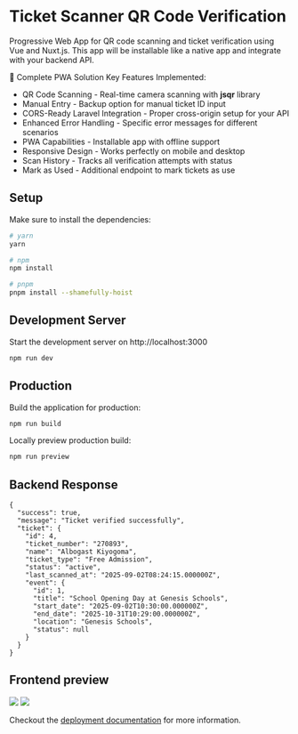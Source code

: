 # Ticket Scanner QR Code Verification

Progressive Web App for QR code scanning and ticket verification using Vue and Nuxt.js. 
This app will be installable like a native app and integrate with your backend API.

🚀 Complete PWA Solution
Key Features Implemented:

  - QR Code Scanning - Real-time camera scanning with **jsqr** library
  - Manual Entry - Backup option for manual ticket ID input
  - CORS-Ready Laravel Integration - Proper cross-origin setup for your API
  - Enhanced Error Handling - Specific error messages for different scenarios
  - PWA Capabilities - Installable app with offline support
  - Responsive Design - Works perfectly on mobile and desktop
  - Scan History - Tracks all verification attempts with status
  - Mark as Used - Additional endpoint to mark tickets as use
## Setup

Make sure to install the dependencies:

```bash
# yarn
yarn

# npm
npm install

# pnpm
pnpm install --shamefully-hoist
```

## Development Server

Start the development server on http://localhost:3000

```bash
npm run dev
```

## Production

Build the application for production:

```bash
npm run build
```

Locally preview production build:

```bash
npm run preview
```
## Backend Response

```
{
  "success": true,
  "message": "Ticket verified successfully",
  "ticket": {
    "id": 4,
    "ticket_number": "270893",
    "name": "Albogast Kiyogoma",
    "ticket_type": "Free Admission",
    "status": "active",
    "last_scanned_at": "2025-09-02T08:24:15.000000Z",
    "event": {
      "id": 1,
      "title": "School Opening Day at Genesis Schools",
      "start_date": "2025-09-02T10:30:00.000000Z",
      "end_date": "2025-10-31T10:29:00.000000Z",
      "location": "Genesis Schools",
      "status": null
    }
  }
}
```
## Frontend preview

![](https://github.com/Alkiyogoma/genesis-event/blob/main/public/camera.jpg)
![](https://github.com/Alkiyogoma/genesis-event/blob/main/public/result.jpg)

Checkout the [deployment documentation](https://nuxt.com/docs/getting-started/deployment#presets) for more information.

